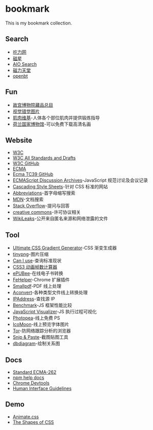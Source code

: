 # bookmark
This is my bookmark collection.

## Search
- [吃力网][url-search-1]
- [磁星][url-search-2]
- [AIO Search][url-search-3]
- [磁力天堂][url-search-4]
- [openbt][url-search-5]

## Fun
- [故宫博物院藏品总目][url-site-website4]
- [视觉错觉图片][url-site-website3]
- [肌肉维基][url-site-website2]-人体各个部位肌肉并提供锻炼指导
- [荷兰国家博物馆][url-site-website1]-可以免费下载高清名画

## Website
- [W3C][url-site-w3c]
- [W3C All Standards and Drafts][url-site-w3c-search]
- [W3C GitHub][url-site-w3c-github]
- [ECMA][url-site-ecma]
- [Ecma TC39 GitHub][url-site-tc39-github]
- [ECMAScript Discussion Archives][url-site-ecmascript-discussion]-JavaScript 规范讨论及会议记录
- [Cascading Style Sheets][url-site-css]-针对 CSS 标准的网站
- [Abbreviations][url-site-abbreviations]-首字母缩写搜索
- [MDN][url-site-mdn]-文档搜索
- [Stack Overflow][url-site-stackoverflow]-提问与回答
- [creative commons][url-site-creativecommons]-许可协议相关
- [WikiLeaks][url-site-wikileaks]-公开来自匿名来源和网络泄露的文件

## Tool
- [Ultimate CSS Gradient Generator][url-tool-css-gradient-generator]-CSS 渐变生成器
- [tinypng][url-tool-tinypng]-图片压缩
- [Can I use][url-tool-caniuse]-查询标准现状
- [CSS3 动画帧数计算器][url-tool-css3-keyframes-calculator]
- [ePUBee][url-tool-epubee]-在线电子书转换
- [FeHelper][url-tool-fehelper]-Chrome 扩展插件
- [Smallpdf][url-tool-pdf]-PDF 线上处理
- [Aconvert][url-tool-aconvert]-各种类型文件线上转换处理
- [IPAddress][url-tool-ip]-查找源 IP
- [Benchmark][url-tool-benchmark]-JS 框架性能比较
- [JavaScript Visualizer][url-tool-tylermcginnis]-JS 执行过程可视化
- [Photopea][url-tool-photopea]-线上免费 PS
- [IcoMoon][url-tool-icomoon]-线上预览字体图片
- [Tor][url-tool-tor]-防网络跟踪分析的浏览器
- [Snip & Paste][url-tool-snipaste]-截图贴图工具
- [dbdiagram][url-tool-dbdiagram]-绘制关系图

## Docs
- [Standard ECMA-262][url-docs-ecma-262]
- [npm help docs][url-docs-npm]
- [Chrome Devtools][url-docs-chrome-devtools]
- [Human Interface Guidelines][url-docs-apple-human-interface-guidelines]

## Demo
- [Animate.css][url-demo-animate]
- [The Shapes of CSS][url-demo-shapes-css]





<!-- Fun -->
[url-site-website4]:https://zm-digicol.dpm.org.cn
[url-site-website3]:http://www.ritsumei.ac.jp/~akitaoka/index-e.html
[url-site-website2]:https://musclewiki.com/
[url-site-website1]:https://www.rijksmuseum.nl/en/rijksstudio

<!-- Official Website -->
[url-site-w3c]:https://www.w3.org/
[url-site-w3c-search]:https://www.w3.org/TR/
[url-site-w3c-github]:https://github.com/w3c
[url-site-ecma]:https://www.ecma-international.org/default.htm
[url-site-tc39-github]:https://github.com/tc39
[url-site-ecmascript-discussion]:https://esdiscuss.org/
[url-site-css]:https://www.w3.org/Style/CSS/#specs
[url-site-abbreviations]:https://www.abbreviations.com/
[url-site-mdn]:https://developer.mozilla.org/en-US/
[url-site-stackoverflow]:https://stackoverflow.com/
[url-site-creativecommons]:https://creativecommons.org/
[url-site-wikileaks]:https://search.wikileaks.org/plusd/

<!-- Tool -->
[url-tool-css-gradient-generator]:http://www.colorzilla.com/gradient-editor/
[url-tool-tinypng]:https://tinypng.com/
[url-tool-caniuse]:https://caniuse.com/
[url-tool-css3-keyframes-calculator]:http://tid.tenpay.com/labs/css3_keyframes_calculator.html
[url-tool-epubee]:http://cn.epubee.com/
[url-tool-fehelper]:https://www.baidufe.com/fehelper/feedback.html
[url-tool-keycdn]:https://tools.keycdn.com/
[url-tool-pdf]:https://smallpdf.com/
[url-tool-aconvert]:https://www.aconvert.com/
[url-tool-ip]:https://www.ipaddress.com/
[url-tool-benchmark]:https://stefankrause.net/js-frameworks-benchmark8/table.html
[url-tool-tylermcginnis]:https://tylermcginnis.com
[url-tool-photopea]:https://www.photopea.com
[url-tool-icomoon]:https://icomoon.io/app/#/select
[url-tool-tor]:https://www.torproject.org/
[url-tool-snipaste]:https://www.snipaste.com/
[url-tool-dbdiagram]:https://dbdiagram.io/home

<!-- Docs -->
[url-docs-ecma-262]:https://www.ecma-international.org/publications/standards/Ecma-262.htm
[url-docs-npm]:https://docs.npmjs.com/
[url-docs-chrome-devtools]:https://developers.google.com/web/tools/chrome-devtools/
[url-docs-apple-human-interface-guidelines]:https://developer.apple.com/design/human-interface-guidelines/

<!-- Dome -->
[url-demo-animate]:https://daneden.github.io/animate.css/
[url-demo-shapes-css]:https://css-tricks.com/the-shapes-of-css/

<!-- Search -->
[url-search-1]:https://www.sokankan97.xyz/
[url-search-2]:https://cixing.org/
[url-search-3]:https://www.aiosearch.com
[url-search-4]:https://www.cilitiantang2030.xyz/
[url-search-5]:https://openbt.net/


